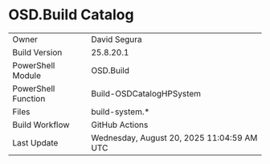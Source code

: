 ﻿# OSD.Build Catalog

| | |
|-|-|
| Owner | David Segura |
| Build Version | 25.8.20.1 |
| PowerShell Module | OSD.Build |
| PowerShell Function | Build-OSDCatalogHPSystem |
| Files | build-system.* |
| Build Workflow | GitHub Actions |
| Last Update | Wednesday, August 20, 2025 11:04:59 AM UTC |
